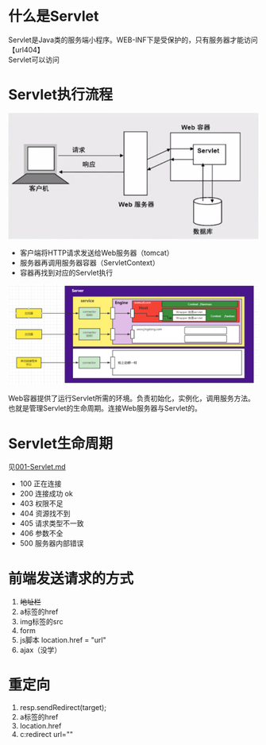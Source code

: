 # 什么是Servlet
Servlet是Java类的服务端小程序。WEB-INF下是受保护的，只有服务器才能访问【url404】<br>
Servlet可以访问

# Servlet执行流程
    
![Servlet执行流程.png](../../../res/imgs/Servlet执行流程.png)
- 客户端将HTTP请求发送给Web服务器（tomcat）
- 服务器再调用服务器容器（ServletContext）
- 容器再找到对应的Servlet执行

![Servlet执行流程详细版.png](../../../res/imgs/Servlet执行流程详细版.png)

Web容器提供了运行Servlet所需的环境。负责初始化，实例化，调用服务方法。也就是管理Servlet的生命周期。连接Web服务器与Servlet的。

# Servlet生命周期
见[001-Servlet.md](../../../NOTES/Servlet/001-Servlet.md)

- 100 正在连接
- 200 连接成功 ok
- 403 权限不足
- 404 资源找不到
- 405 请求类型不一致
- 406 参数不全
- 500 服务器内部错误


# 前端发送请求的方式
1. ~~地址栏~~
2. a标签的href
3. img标签的src
4. form
5. js脚本 location.href = "url"
6. ajax（没学）

# 重定向
1. resp.sendRedirect(target);
2. a标签的href
3. location.href
4. c:redirect url=""